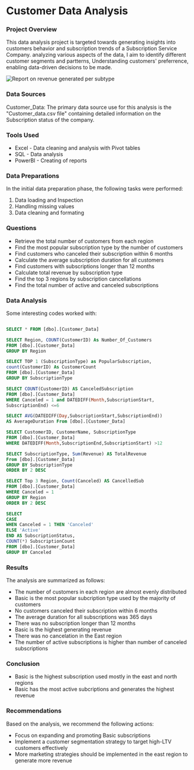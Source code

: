 # Customer Data Analysis

### Project Overview

This data analysis project is targeted towards generating insights into customers behavior and subscription trends of a Subscription Service Company. analyzing various aspects of the data, I aim to identify different customer segments and partterns, Understanding customers' preferrence, enabling data-driven decisions to be made.

![Report on revenue generated per subtype](https://github.com/user-attachments/assets/ccfabd31-514b-4ba1-8555-15f4690e6b09)


### Data Sources

Customer_Data: The primary data source use for this analysis is the "Customer_data.csv file" containing detailed information on the Subscription status of the company.

### Tools Used

- Excel - Data cleaning and analysis with Pivot tables
- SQL - Data analysis
- PowerBI - Creating of reports


### Data Preparations

In the initial data preparation phase, the following tasks were performed:

1. Data loading and Inspection
2. Handling missing values
3. Data cleaning and formating


 ### Questions

- Retrieve the total number of customers from each region
- Find the most popular subscription type by the number of customers
- Find customers who canceled their subscription within 6 months
- Calculate the average subscription duration for all customers
- Find customers with subscriptions longer than 12 months
- Calculate total revenue by subscription type
- Find the top 3 regions by subscription cancellations
- Find the total number of active and canceled subscriptions

  
 ### Data Analysis

 Some interesting codes worked with:

 ~~~ SQL

SELECT * FROM [dbo].[Customer_Data]

SELECT Region, COUNT(CustomerID) As Number_Of_Customers
FROM [dbo].[Customer_Data]
GROUP BY Region

SELECT TOP 1 (SubscriptionType) as PopularSubscription,
count(CustomerID) As CustomerCount
FROM [dbo].[Customer_Data]
GROUP BY SubscriptionType

SELECT COUNT(CustomerID) AS CanceledSubscription
FROM [dbo].[Customer_Data]
WHERE Canceled = 1 and DATEDIFF(Month,SubscriptionStart,
SubscriptionEnd) <=6

SELECT AVG(DATEDIFF(Day,SubscriptionStart,SubscriptionEnd))
AS AverageDuration From [dbo].[Customer_Data] 

SELECT CustomerID, CustomerName, SubscriptionType
FROM [dbo].[Customer_Data]
WHERE DATEDIFF(Month,SubscriptionEnd,SubscriptionStart) >12

SELECT SubscriptionType, Sum(Revenue) AS TotalRevenue
From [dbo].[Customer_Data]
GROUP BY SubscriptionType
ORDER BY 2 DESC

SELECT Top 3 Region, Count(Canceled) AS CancelledSub
FROM [dbo].[Customer_Data]
WHERE Canceled = 1
GROUP BY Region
ORDER BY 2 DESC

SELECT 
CASE 
WHEN Canceled = 1 THEN 'Canceled'
ELSE 'Active'
END AS SubscriptionStatus,
COUNT(*) SubscriptionCount
FROM [dbo].[Customer_Data]
GROUP BY Canceled


~~~

### Results

The analysis are summarized as follows:

- The number of customers in each region are almost evenly distributed
- Basic is the most popular subcription type used by the majority of customers
- No customers canceled their subscription within 6 months
- The average duration for all subscriptions was 365 days
- There was no subscription longer than 12 months
- Basic is the highest generating revenue
- There was no cancelation in the East region
- The number of active subscriptions is higher than number of canceled subscriptions


### Conclusion

- Basic is the highest subscription used mostly in the east and north regions
- Basic has the most active subcriptions and generates the highest revenue


### Recommendations

Based on the analysis, we recommend the following actions:

- Focus on expanding and promoting Basic subscriptions
- Implement a customer segmentation strategy to target high-LTV customers effectively
- More marketing strategies should be implemented in the east region to generate more revenue
 

 
